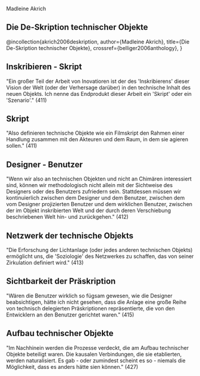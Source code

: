 Madleine Akrich

## Die De-Skription technischer Objekte

@incollection{akrich2006deskription,
 author={Madleine Akrich}, 
 title={Die De-Skription technischer Objekte}, 
 crossref={belliger2006anthology},
}

## Inskribieren - Skript
"Ein großer Teil der Arbeit von Inovatioren ist der des 'Inskribierens' dieser Vision der Welt (oder der Verhersage darüber) in den technische Inhalt des neuen Objekts. Ich nenne das Endprodukt dieser Arbeit ein 'Skript' oder ein 'Szenario'." (411)

## Skript
"Also definieren technische Objekte wie ein Filmskript den Rahmen einer Handlung zusammen mit den Akteuren und dem Raum, in dem sie agieren sollen." (411)

## Designer - Benutzer
"Wenn wir also an technischen Objekten und nicht an Chimären interessiert sind, können wir methodologisch nicht allein mit der Sichtweise des Designers oder des Benutzers zufriedern sein. Stattdessen müssen wir kontinuierlich zwischen dem Designer und dem Benutzer, zwischen dem vom Designer projizierten Benutzer und dem wirklichen Benutzer, zwischen der im Objekt inskribierten Welt und der durch deren Verschiebung beschriebenen Welt hin- und zurückgehen." (412)

## Netzwerk der technische Objekts
"Die Erforschung der Lichtanlage (oder jedes anderen technischen Objekts) ermöglicht uns, die 'Soziologie' des Netzwerkes zu schaffen, das von seiner Zirkulation definiert wird." (413)

## Sichtbarkeit der Präskription
"Wären die Benutzer wirklich so fügsam gewesen, wie die Designer beabsichtigen, hätte ich nicht gesehen, dass die Anlage eine große Reihe von technisch delegierten Präskriptionen repräsentierte, die von den Entwicklern an den Benutzer gerichtet waren." (415)

## Aufbau technischer Objekte
"Im Nachhinein werden die Prozesse verdeckt, die am Aufbau technischer Objekte beteiligt waren. Die kausalen Verbindungen, die sie etablierten, werden naturalisiert. Es gab - oder zumindest scheint es so - niemals die Möglichkeit, dass es anders hätte sien können." (427)
